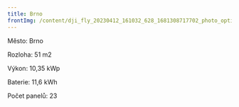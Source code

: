 ```yaml
---
title: Brno
frontImg: /content/dji_fly_20230412_161032_628_1681308717702_photo_optimized-2-min.jpeg
---
```

Město: Brno

Rozloha:  51 m2

Výkon: 10,35 kWp

Baterie: 11,6 kWh

Počet panelů: 23